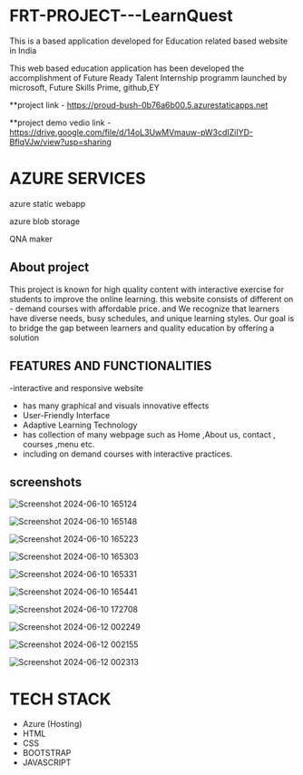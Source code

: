 # FRT-PROJECT---LearnQuest

This is a based application developed for Education related based website in India 

This web based education application has been developed the accomplishment of Future Ready Talent Internship programm
launched by microsoft, Future Skills Prime, github,EY

**project link - https://proud-bush-0b76a6b00.5.azurestaticapps.net

**project demo vedio link - https://drive.google.com/file/d/14oL3UwMVmauw-pW3cdIZiIYD-BflqVJw/view?usp=sharing

# AZURE SERVICES

azure static webapp

azure blob storage

QNA maker


## About project 

This project is known for high quality content with interactive exercise for students to improve the 
online learning. this website consists of different on - demand courses with affordable price. and 
We recognize that learners have diverse needs, busy schedules, and unique learning styles.
Our goal is to bridge the gap between learners and quality education by offering a solution

## FEATURES AND FUNCTIONALITIES

-interactive and responsive website 
- has many graphical and visuals innovative effects
- User-Friendly Interface
- Adaptive Learning Technology
- has collection of many webpage such as Home ,About us, contact , courses ,menu etc.
- including on demand courses with interactive practices.

## screenshots 

![Screenshot 2024-06-10 165124](https://github.com/Arvind-988/FRT-PROJECT---LearnQuest/assets/109091490/cd9a7f7c-0590-463a-92a9-0a3a9f994e7f)

![Screenshot 2024-06-10 165148](https://github.com/Arvind-988/FRT-PROJECT---LearnQuest/assets/109091490/d7c0a414-bf63-49a6-a821-b28769bcab2e)

![Screenshot 2024-06-10 165223](https://github.com/Arvind-988/FRT-PROJECT---LearnQuest/assets/109091490/8e16ded3-8d9d-4741-a38a-e730d7575b84)

![Screenshot 2024-06-10 165303](https://github.com/Arvind-988/FRT-PROJECT---LearnQuest/assets/109091490/53b7d0f9-a5df-451d-9d01-7104b2abc34b)

![Screenshot 2024-06-10 165331](https://github.com/Arvind-988/FRT-PROJECT---LearnQuest/assets/109091490/e2af62fa-b218-490c-9b6a-d519b08d38fb)

![Screenshot 2024-06-10 165441](https://github.com/Arvind-988/FRT-PROJECT---LearnQuest/assets/109091490/06938d90-1d46-49a7-be79-e1941b45dd00)

![Screenshot 2024-06-10 172708](https://github.com/thakarvind/FRT-PROJECT---LearnQuest/assets/109091490/ef9eb710-d3fb-49b7-8467-1a247aa586d9)

![Screenshot 2024-06-12 002249](https://github.com/thakarvind/FRT-PROJECT---LearnQuest/assets/109091490/5ac8e020-8f04-4a60-86f5-83296b3bfdb4)

![Screenshot 2024-06-12 002155](https://github.com/thakarvind/FRT-PROJECT---LearnQuest/assets/109091490/839711c9-a9d5-47d6-926a-32afae8ac790)

![Screenshot 2024-06-12 002313](https://github.com/thakarvind/FRT-PROJECT---LearnQuest/assets/109091490/365385c2-8be5-47e5-bb77-b36aace8284d)

 # TECH STACK 
- Azure (Hosting)
- HTML
- CSS
- BOOTSTRAP
- JAVASCRIPT
